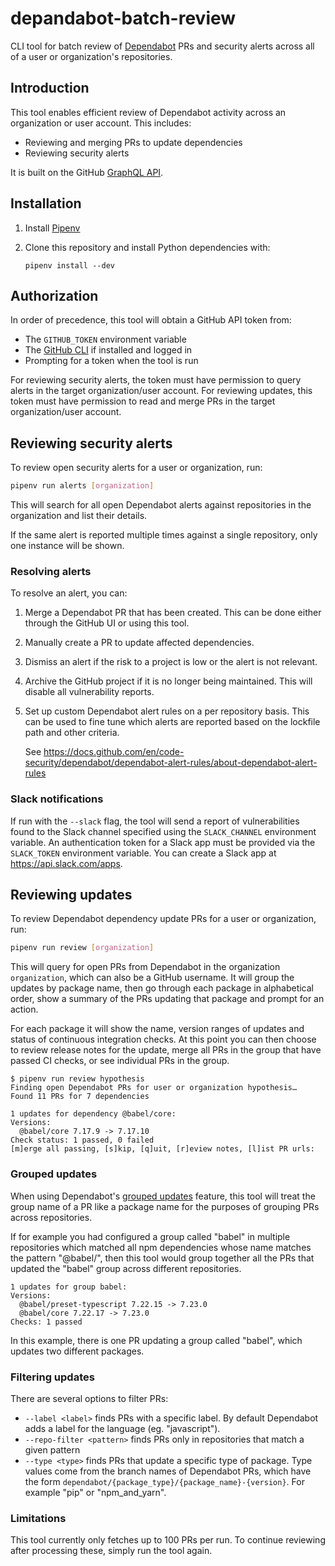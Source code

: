 # depandabot-batch-review

CLI tool for batch review of
[Dependabot](https://docs.github.com/en/code-security/dependabot) PRs and
security alerts across all of a user or organization's repositories.

## Introduction

This tool enables efficient review of Dependabot activity across an organization
or user account. This includes:

- Reviewing and merging PRs to update dependencies
- Reviewing security alerts

It is built on the GitHub [GraphQL API](https://docs.github.com/en/graphql).

## Installation

1. Install [Pipenv](https://pipenv.pypa.io/en/latest/)

2. Clone this repository and install Python dependencies with:

   ```
   pipenv install --dev
   ```

## Authorization

In order of precedence, this tool will obtain a GitHub API token from:

 - The `GITHUB_TOKEN` environment variable
 - The [GitHub CLI](https://cli.github.com) if installed and logged in
 - Prompting for a token when the tool is run

For reviewing security alerts, the token must have permission to query alerts
in the target organization/user account. For reviewing updates, this token must
have permission to read and merge PRs in the target organization/user account.

## Reviewing security alerts

To review open security alerts for a user or organization, run:

```sh
pipenv run alerts [organization]
```

This will search for all open Dependabot alerts against repositories in the
organization and list their details.

If the same alert is reported multiple times against a single repository,
only one instance will be shown.

### Resolving alerts

To resolve an alert, you can:

1. Merge a Dependabot PR that has been created. This can be done either through
   the GitHub UI or using this tool.
2. Manually create a PR to update affected dependencies.
3. Dismiss an alert if the risk to a project is low or the alert is not
   relevant.
4. Archive the GitHub project if it is no longer being maintained. This will
   disable all vulnerability reports.
5. Set up custom Dependabot alert rules on a per repository basis. This can
   be used to fine tune which alerts are reported based on the lockfile path
   and other criteria.

   See https://docs.github.com/en/code-security/dependabot/dependabot-alert-rules/about-dependabot-alert-rules

### Slack notifications

If run with the `--slack` flag, the tool will send a report of vulnerabilities
found to the Slack channel specified using the `SLACK_CHANNEL` environment
variable. An authentication token for a Slack app must be provided via the
`SLACK_TOKEN` environment variable. You can create a Slack app at
https://api.slack.com/apps.

## Reviewing updates

To review Dependabot dependency update PRs for a user or organization, run:

```sh
pipenv run review [organization]
```

This will query for open PRs from Dependabot in the organization `organization`,
which can also be a GitHub username. It will group the updates by package name,
then go through each package in alphabetical order, show a summary of the PRs
updating that package and prompt for an action.

For each package it will show the name, version ranges of updates and status of
continuous integration checks. At this point you can then choose to review
release notes for the update, merge all PRs in the group that have passed CI
checks, or see individual PRs in the group.

```shellsession
$ pipenv run review hypothesis
Finding open Dependabot PRs for user or organization hypothesis…
Found 11 PRs for 7 dependencies

1 updates for dependency @babel/core:
Versions:
  @babel/core 7.17.9 -> 7.17.10
Check status: 1 passed, 0 failed
[m]erge all passing, [s]kip, [q]uit, [r]eview notes, [l]ist PR urls:
```

### Grouped updates

When using Dependabot's [grouped
updates](https://github.blog/changelog/2023-06-30-grouped-version-updates-for-dependabot-public-beta/)
feature, this tool will treat the group name of a PR like a package name for the
purposes of grouping PRs across repositories.

If for example you had configured a group called "babel" in multiple
repositories which matched all npm dependencies whose name matches the pattern
"@babel/", then this tool would group together all the PRs that updated the
"babel" group across different repositories.

```shellsession
1 updates for group babel:
Versions:
  @babel/preset-typescript 7.22.15 -> 7.23.0
  @babel/core 7.22.17 -> 7.23.0
Checks: 1 passed
```

In this example, there is one PR updating a group called "babel", which updates
two different packages.

### Filtering updates

There are several options to filter PRs:

- `--label <label>` finds PRs with a specific label. By default Dependabot adds
  a label for the language (eg. "javascript").
- `--repo-filter <pattern>` finds PRs only in repositories that match a given pattern
- `--type <type>` finds PRs that update a specific type of package. Type values
  come from the branch names of Dependabot PRs, which have the form
  `dependabot/{package_type}/{package_name}-{version}`. For example "pip" or
  "npm_and_yarn".

### Limitations

This tool currently only fetches up to 100 PRs per run. To continue reviewing
after processing these, simply run the tool again.
